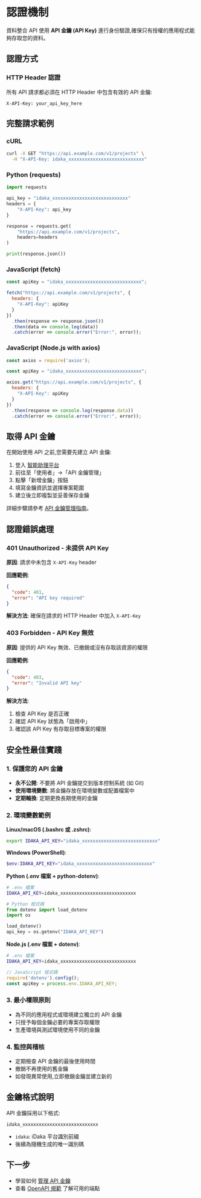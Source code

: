 # 認證機制

資料整合 API 使用 **API 金鑰 (API Key)** 進行身份驗證,確保只有授權的應用程式能夠存取您的資料。

## 認證方式

### HTTP Header 認證

所有 API 請求都必須在 HTTP Header 中包含有效的 API 金鑰:

```http
X-API-Key: your_api_key_here
```

## 完整請求範例

### cURL

```bash
curl -X GET "https://api.example.com/v1/projects" \
  -H "X-API-Key: idaka_xxxxxxxxxxxxxxxxxxxxxxxxxxxx"
```

### Python (requests)

```python
import requests

api_key = "idaka_xxxxxxxxxxxxxxxxxxxxxxxxxxxx"
headers = {
    "X-API-Key": api_key
}

response = requests.get(
    "https://api.example.com/v1/projects",
    headers=headers
)

print(response.json())
```

### JavaScript (fetch)

```javascript
const apiKey = "idaka_xxxxxxxxxxxxxxxxxxxxxxxxxxxx";

fetch("https://api.example.com/v1/projects", {
  headers: {
    "X-API-Key": apiKey
  }
})
  .then(response => response.json())
  .then(data => console.log(data))
  .catch(error => console.error("Error:", error));
```

### JavaScript (Node.js with axios)

```javascript
const axios = require('axios');

const apiKey = "idaka_xxxxxxxxxxxxxxxxxxxxxxxxxxxx";

axios.get("https://api.example.com/v1/projects", {
  headers: {
    "X-API-Key": apiKey
  }
})
  .then(response => console.log(response.data))
  .catch(error => console.error("Error:", error));
```

## 取得 API 金鑰

在開始使用 API 之前,您需要先建立 API 金鑰:

1. 登入 [智能助理平台](https://web.i-daka.com)
2. 前往至「使用者」→「API 金鑰管理」
3. 點擊「新增金鑰」按鈕
4. 填寫金鑰資訊並選擇專案範圍
5. 建立後立即複製並妥善保存金鑰

詳細步驟請參考 [API 金鑰管理指南](../guides/api-key-management.md)。

## 認證錯誤處理

### 401 Unauthorized - 未提供 API Key

**原因**: 請求中未包含 `X-API-Key` header

**回應範例**:
```json
{
  "code": 401,
  "error": "API key required"
}
```

**解決方法**: 確保在請求的 HTTP Header 中加入 `X-API-Key`

### 403 Forbidden - API Key 無效

**原因**: 提供的 API Key 無效、已撤銷或沒有存取該資源的權限

**回應範例**:
```json
{
  "code": 403,
  "error": "Invalid API key"
}
```

**解決方法**:
1. 檢查 API Key 是否正確
2. 確認 API Key 狀態為「啟用中」
3. 確認該 API Key 有存取目標專案的權限

## 安全性最佳實踐

### 1. 保護您的 API 金鑰

- **永不公開**: 不要將 API 金鑰提交到版本控制系統 (如 Git)
- **使用環境變數**: 將金鑰存放在環境變數或配置檔案中
- **定期輪換**: 定期更換長期使用的金鑰

### 2. 環境變數範例

**Linux/macOS (.bashrc 或 .zshrc)**:
```bash
export IDAKA_API_KEY="idaka_xxxxxxxxxxxxxxxxxxxxxxxxxxxx"
```

**Windows (PowerShell)**:
```powershell
$env:IDAKA_API_KEY="idaka_xxxxxxxxxxxxxxxxxxxxxxxxxxxx"
```

**Python (.env 檔案 + python-dotenv)**:
```bash
# .env 檔案
IDAKA_API_KEY=idaka_xxxxxxxxxxxxxxxxxxxxxxxxxxxx
```

```python
# Python 程式碼
from dotenv import load_dotenv
import os

load_dotenv()
api_key = os.getenv("IDAKA_API_KEY")
```

**Node.js (.env 檔案 + dotenv)**:
```bash
# .env 檔案
IDAKA_API_KEY=idaka_xxxxxxxxxxxxxxxxxxxxxxxxxxxx
```

```javascript
// JavaScript 程式碼
require('dotenv').config();
const apiKey = process.env.IDAKA_API_KEY;
```

### 3. 最小權限原則

- 為不同的應用程式或環境建立獨立的 API 金鑰
- 只授予每個金鑰必要的專案存取權限
- 生產環境與測試環境使用不同的金鑰

### 4. 監控與稽核

- 定期檢查 API 金鑰的最後使用時間
- 撤銷不再使用的舊金鑰
- 如發現異常使用,立即撤銷金鑰並建立新的

## 金鑰格式說明

API 金鑰採用以下格式:

```
idaka_xxxxxxxxxxxxxxxxxxxxxxxxxxxx
```

- `idaka`: iDaka 平台識別前綴
- 後續為隨機生成的唯一識別碼

## 下一步

- 學習如何 [管理 API 金鑰](../guides/api-key-management.md)
- 查看 [OpenAPI 規範](../../api-schema.yml) 了解可用的端點
